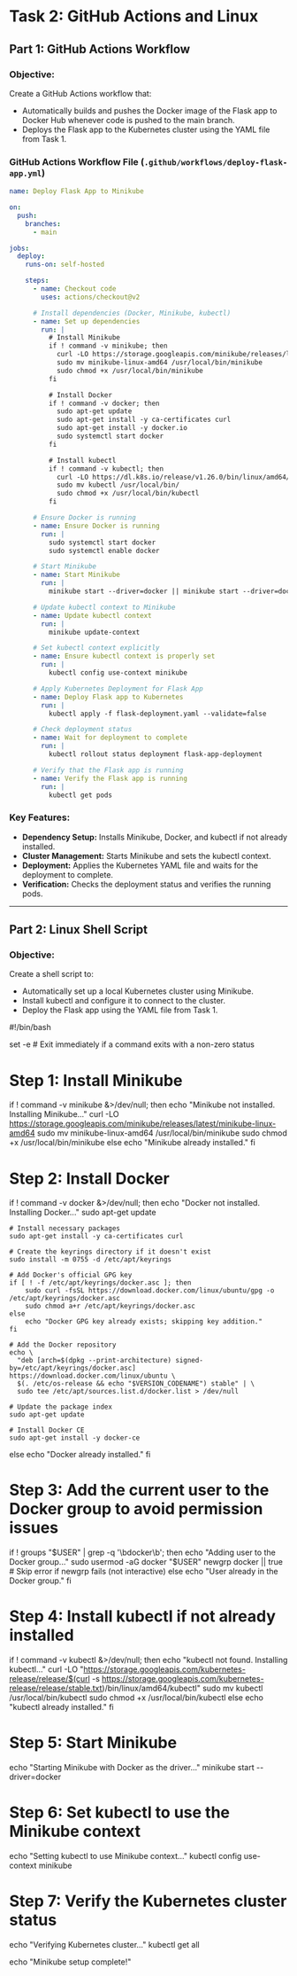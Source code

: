 # Task 2: GitHub Actions and Linux

## **Part 1: GitHub Actions Workflow**

### **Objective:**
Create a GitHub Actions workflow that:
- Automatically builds and pushes the Docker image of the Flask app to Docker Hub whenever code is pushed to the main branch.
- Deploys the Flask app to the Kubernetes cluster using the YAML file from Task 1.

### **GitHub Actions Workflow File (`.github/workflows/deploy-flask-app.yml`)**

```yaml
name: Deploy Flask App to Minikube

on:
  push:
    branches:
      - main

jobs:
  deploy:
    runs-on: self-hosted

    steps:
      - name: Checkout code
        uses: actions/checkout@v2

      # Install dependencies (Docker, Minikube, kubectl)
      - name: Set up dependencies
        run: |
          # Install Minikube
          if ! command -v minikube; then
            curl -LO https://storage.googleapis.com/minikube/releases/latest/minikube-linux-amd64
            sudo mv minikube-linux-amd64 /usr/local/bin/minikube
            sudo chmod +x /usr/local/bin/minikube
          fi

          # Install Docker
          if ! command -v docker; then
            sudo apt-get update
            sudo apt-get install -y ca-certificates curl
            sudo apt-get install -y docker.io
            sudo systemctl start docker
          fi

          # Install kubectl
          if ! command -v kubectl; then
            curl -LO https://dl.k8s.io/release/v1.26.0/bin/linux/amd64/kubectl
            sudo mv kubectl /usr/local/bin/
            sudo chmod +x /usr/local/bin/kubectl
          fi

      # Ensure Docker is running
      - name: Ensure Docker is running
        run: |
          sudo systemctl start docker
          sudo systemctl enable docker

      # Start Minikube
      - name: Start Minikube
        run: |
          minikube start --driver=docker || minikube start --driver=docker

      # Update kubectl context to Minikube
      - name: Update kubectl context
        run: |
          minikube update-context

      # Set kubectl context explicitly
      - name: Ensure kubectl context is properly set
        run: |
          kubectl config use-context minikube

      # Apply Kubernetes Deployment for Flask App
      - name: Deploy Flask app to Kubernetes
        run: |
          kubectl apply -f flask-deployment.yaml --validate=false

      # Check deployment status
      - name: Wait for deployment to complete
        run: |
          kubectl rollout status deployment flask-app-deployment

      # Verify that the Flask app is running
      - name: Verify the Flask app is running
        run: |
          kubectl get pods
```

### **Key Features:**
- **Dependency Setup:** Installs Minikube, Docker, and kubectl if not already installed.
- **Cluster Management:** Starts Minikube and sets the kubectl context.
- **Deployment:** Applies the Kubernetes YAML file and waits for the deployment to complete.
- **Verification:** Checks the deployment status and verifies the running pods.

---

## **Part 2: Linux Shell Script**

### **Objective:**
Create a shell script to:
- Automatically set up a local Kubernetes cluster using Minikube.
- Install kubectl and configure it to connect to the cluster.
- Deploy the Flask app using the YAML file from Task 1.




#!/bin/bash

set -e  # Exit immediately if a command exits with a non-zero status

# Step 1: Install Minikube
if ! command -v minikube &>/dev/null; then
    echo "Minikube not installed. Installing Minikube..."
    curl -LO https://storage.googleapis.com/minikube/releases/latest/minikube-linux-amd64
    sudo mv minikube-linux-amd64 /usr/local/bin/minikube
    sudo chmod +x /usr/local/bin/minikube
else
    echo "Minikube already installed."
fi

# Step 2: Install Docker
if ! command -v docker &>/dev/null; then
    echo "Docker not installed. Installing Docker..."
    sudo apt-get update

    # Install necessary packages
    sudo apt-get install -y ca-certificates curl

    # Create the keyrings directory if it doesn't exist
    sudo install -m 0755 -d /etc/apt/keyrings

    # Add Docker's official GPG key
    if [ ! -f /etc/apt/keyrings/docker.asc ]; then
        sudo curl -fsSL https://download.docker.com/linux/ubuntu/gpg -o /etc/apt/keyrings/docker.asc
        sudo chmod a+r /etc/apt/keyrings/docker.asc
    else
        echo "Docker GPG key already exists; skipping key addition."
    fi

    # Add the Docker repository
    echo \
      "deb [arch=$(dpkg --print-architecture) signed-by=/etc/apt/keyrings/docker.asc] https://download.docker.com/linux/ubuntu \
      $(. /etc/os-release && echo "$VERSION_CODENAME") stable" | \
      sudo tee /etc/apt/sources.list.d/docker.list > /dev/null

    # Update the package index
    sudo apt-get update

    # Install Docker CE
    sudo apt-get install -y docker-ce
else
    echo "Docker already installed."
fi

# Step 3: Add the current user to the Docker group to avoid permission issues
if ! groups "$USER" | grep -q '\bdocker\b'; then
    echo "Adding user to the Docker group..."
    sudo usermod -aG docker "$USER"
    newgrp docker || true  # Skip error if newgrp fails (not interactive)
else
    echo "User already in the Docker group."
fi

# Step 4: Install kubectl if not already installed
if ! command -v kubectl &>/dev/null; then
    echo "kubectl not found. Installing kubectl..."
    curl -LO "https://storage.googleapis.com/kubernetes-release/release/$(curl -s https://storage.googleapis.com/kubernetes-release/release/stable.txt)/bin/linux/amd64/kubectl"
    sudo mv kubectl /usr/local/bin/kubectl
    sudo chmod +x /usr/local/bin/kubectl
else
    echo "kubectl already installed."
fi

# Step 5: Start Minikube
echo "Starting Minikube with Docker as the driver..."
minikube start --driver=docker

# Step 6: Set kubectl to use the Minikube context
echo "Setting kubectl to use Minikube context..."
kubectl config use-context minikube

# Step 7: Verify the Kubernetes cluster status
echo "Verifying Kubernetes cluster..."
kubectl get all

echo "Minikube setup complete!"

